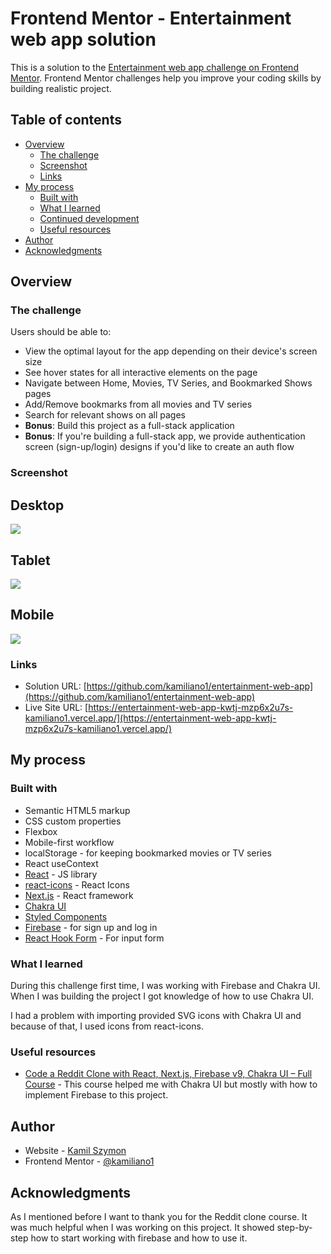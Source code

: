 # Frontend Mentor - Entertainment web app solution

This is a solution to the [Entertainment web app challenge on Frontend Mentor](https://www.frontendmentor.io/challenges/entertainment-web-app-J-UhgAW1X). Frontend Mentor challenges help you improve your coding skills by building realistic project.

## Table of contents

- [Overview](#overview)
  - [The challenge](#the-challenge)
  - [Screenshot](#screenshot)
  - [Links](#links)
- [My process](#my-process)
  - [Built with](#built-with)
  - [What I learned](#what-i-learned)
  - [Continued development](#continued-development)
  - [Useful resources](#useful-resources)
- [Author](#author)
- [Acknowledgments](#acknowledgments)

## Overview

### The challenge

Users should be able to:

- View the optimal layout for the app depending on their device's screen size
- See hover states for all interactive elements on the page
- Navigate between Home, Movies, TV Series, and Bookmarked Shows pages
- Add/Remove bookmarks from all movies and TV series
- Search for relevant shows on all pages
- **Bonus**: Build this project as a full-stack application
- **Bonus**: If you're building a full-stack app, we provide authentication screen (sign-up/login) designs if you'd like to create an auth flow

### Screenshot

## Desktop

![](./Desktop.png)

## Tablet

![](./Tablet.png)

## Mobile

![](./Mobile.png)

### Links

- Solution URL: [https://github.com/kamiliano1/entertainment-web-app](https://github.com/kamiliano1/entertainment-web-app)
- Live Site URL: [https://entertainment-web-app-kwtj-mzp6x2u7s-kamiliano1.vercel.app/](https://entertainment-web-app-kwtj-mzp6x2u7s-kamiliano1.vercel.app/)

## My process

### Built with

- Semantic HTML5 markup
- CSS custom properties
- Flexbox
- Mobile-first workflow
- localStorage - for keeping bookmarked movies or TV series
- React useContext
- [React](https://reactjs.org/) - JS library
- [react-icons](https://react-icons.github.io/react-icons/) - React Icons
- [Next.js](https://nextjs.org/) - React framework
- [Chakra UI](https://chakra-ui.com/)
- [Styled Components](https://styled-components.com/)
- [Firebase](https://firebase.google.com/) - for sign up and log in
- [React Hook Form](https://react-hook-form.com/) - For input form

### What I learned

During this challenge first time, I was working with Firebase and Chakra UI.
When I was building the project I got knowledge of how to use Chakra UI.

I had a problem with importing provided SVG icons with Chakra UI and because of that, I used icons from react-icons.

### Useful resources

- [Code a Reddit Clone with React, Next.js, Firebase v9, Chakra UI – Full Course](https://www.youtube.com/watch?v=rCm5RVYKWVg&t=28649s) - This course helped me with Chakra UI but mostly with how to implement Firebase to this project.

## Author

- Website - [Kamil Szymon](https://github.com/kamiliano1)
- Frontend Mentor - [@kamiliano1](https://www.frontendmentor.io/profile/kamiliano1)

## Acknowledgments

As I mentioned before I want to thank you for the Reddit clone course. It was much helpful when I was working on this project. It showed step-by-step how to start working with firebase and how to use it.
